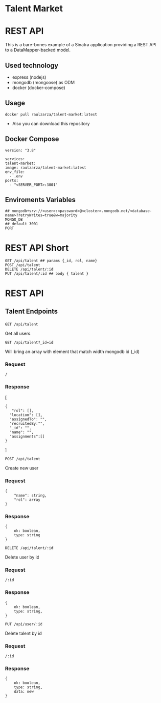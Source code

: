 # Talent Market

# REST API

This is a bare-bones example of a Sinatra application providing a REST
API to a DataMapper-backed model.

## Used technology

* express (nodejs)
* mongodb (mongoose) as ODM
* docker (docker-compose)


## Usage

    docker pull raulzarza/talent-market:latest

- Also you can download this repository

## Docker Compose

    version: "3.8"

    services:
    talent-market:
    image: raulzarza/talent-market:latest
    env_file:
      - .env
    ports:
      - "<SERVER_PORT>:3001"

## Enviroments Variables

    ## mongodb+srv://<user>:<password>@<closter>.mongodb.net/<database-name>?retryWrites=true&w=majority
    MONGO_DB
    ## default 3001
    PORT

# REST API Short

    GET /api/talent ## params {_id, rol, name}
    POST /api/talent
    DELETE /api/talent/:id
    PUT /api/talent/:id ## body { talent }

# REST API

## Talent Endpoints

###

`GET /api/talent`

Get all users

`GET /api/talent?_id=id`

Will bring an array with element that match width mongodb id (_id)

### Request

    /

### Response

[

    {
       "rol": [],
      "location": [],
      "assignedTo": "",
      "recruitedBy:"",
      "_id": "",
      "name": "",
      "assignments":[]
    }

]

`POST /api/talent`

Create new user

### Request

    {
        "name": string,
        "rol": array
    }

### Response

    {
        ok: boolean,
        type: string
    }

`DELETE /api/talent/:id`

Delete user by id

### Request 

    /:id

### Response

    {
        ok: boolean,
        type: string,
    }



`PUT /api/user/:id`

Delete talent by id

### Request 

    /:id

### Response

    {
        ok: boolean,
        type: string,
        data: new
    }
